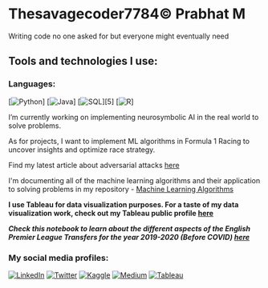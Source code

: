 # Thesavagecoder7784© Prabhat M
Writing code no one asked for but everyone might eventually need

## Tools and technologies I use:
### Languages:
[![Python](https://img.shields.io/badge/python-3670A0?style=for-the-badge&logo=python&logoColor=ffdd54)] [![Java](https://img.shields.io/badge/java-%23ED8B00.svg?style=for-the-badge&logo=java&logoColor=white)] [![SQL](https://img.shields.io/badge/sql-%2300f.svg?style=for-the-badge&logo=mysql&logoColor=white)][5] [![R](https://img.shields.io/badge/r-%23276DC3.svg?style=for-the-badge&logo=r&logoColor=white)]


I’m currently working on implementing neurosymbolic AI in the real world to solve problems.

As for projects, I want to implement ML algorithms in Formula 1 Racing to uncover insights and optimize race strategy.

Find my latest article about adversarial attacks [here](https://prabhatm27.medium.com/adversarial-attacks-on-neural-networks-460aaf8ddfb1)

I'm documenting all of the machine learning algorithms and their application to solving problems in my repository - [Machine Learning Algorithms](https://github.com/Thesavagecoder7784/Machine-Learning-Algorthims)

**I use Tableau for data visualization purposes. For a taste of my data visualization work, check out my Tableau public profile [here](https://public.tableau.com/profile/prabhat6777#!/)**

***Check this notebook to learn about the different aspects of the English Premier League Transfers for the year 2019-2020 (Before COVID) [here](https://github.com/Thesavagecoder7784/Statistical-Data-Analysis-With-Pandas/blob/master/English%20Premier%20League%20Transfers%20Analysis%202019-20.ipynb)***

[1]: https://twitter.com/PrabhatM27
[2]: https://www.linkedin.com/in/prabhat-m-237719172/
[3]: https://www.python.org/
[9]: https://prabhatmaster2005.medium.com/
[10]: https://public.tableau.com/app/profile/prabhat6777#!/
[12]: https://www.kaggle.com/thegreatcoder
[14]: https://www.datacamp.com/certificate/DS0012990877714
[15]: https://docs.microsoft.com/en-us/users/prabhatpalraj-2349/

### My social media profiles:
[![LinkedIn](https://img.shields.io/badge/linkedin-%230077B5.svg?style=for-the-badge&logo=linkedin&logoColor=white)][2]
[![Twitter](https://img.shields.io/badge/Twitter-%231DA1F2.svg?style=for-the-badge&logo=Twitter&logoColor=white)][1] 
[![Kaggle](https://img.shields.io/badge/Kaggle-20BEFF?style=for-the-badge&logo=Kaggle&logoColor=white)][12]
[![Medium](https://img.shields.io/badge/Medium-12100E?style=for-the-badge&logo=medium&logoColor=white)][9]
[![Tableau](https://img.shields.io/badge/Tableau-E97627?style=for-the-badge&logo=Tableau&logoColor=white)][10]

